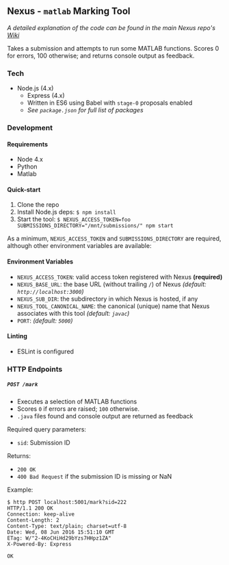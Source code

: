 ## Nexus - `matlab` Marking Tool
_A detailed explanation of the code can be found in the main Nexus repo's [Wiki](https://github.kcl.ac.uk/automated-assessment/nexus/wiki)_

Takes a submission and attempts to run some MATLAB functions. Scores 0 for errors, 100 otherwise; and returns console output as feedback.

### Tech
- Node.js (4.x)
  - Express (4.x)
  - Written in ES6 using Babel with `stage-0` proposals enabled
  - _See `package.json` for full list of packages_

### Development
#### Requirements
- Node 4.x
- Python
- Matlab

#### Quick-start
1. Clone the repo
2. Install Node.js deps: `$ npm install`
3. Start the tool: `$ NEXUS_ACCESS_TOKEN=foo SUBMISSIONS_DIRECTORY="/mnt/submissions/" npm start`

As a minimum, `NEXUS_ACCESS_TOKEN` and `SUBMISSIONS_DIRECTORY` are required, although other environment variables are available:

#### Environment Variables
- `NEXUS_ACCESS_TOKEN`: valid access token registered with Nexus **(required)**
- `NEXUS_BASE_URL`: the base URL (without trailing `/`) of Nexus  _(default: `http://localhost:3000`)_
- `NEXUS_SUB_DIR`: the subdirectory in which Nexus is hosted, if any
- `NEXUS_TOOL_CANONICAL_NAME`: the canonical (unique) name that Nexus associates with this tool _(default: `javac`)_
- `PORT`: _(default: `5000`)_

#### Linting
- ESLint is configured

### HTTP Endpoints
##### `POST /mark`
- Executes a selection of MATLAB functions
- Scores `0` if errors are raised; `100` otherwise.
- `.java` files found and console output are returned as feedback

Required query parameters:
- `sid`: Submission ID

Returns:
- `200 OK`
- `400 Bad Request` if the submission ID is missing or NaN

Example:

```
$ http POST localhost:5001/mark?sid=222                                   
HTTP/1.1 200 OK
Connection: keep-alive
Content-Length: 2
Content-Type: text/plain; charset=utf-8
Date: Wed, 08 Jun 2016 15:51:10 GMT
ETag: W/"2-4KoCHiHd29bYzs7HHpz1ZA"
X-Powered-By: Express

OK
```
